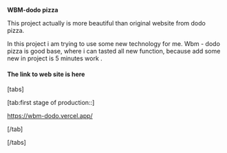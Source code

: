 **WBM-dodo pizza**

This project actually is more beautiful than original website from dodo pizza.

In this project i am trying to use some new technology for me. Wbm - dodo pizza is good base, where i can tasted all new function, because add some new in project is 5 minutes work .

#### The link to web site is here 

[tabs]

[tab:first stage of production::]

<https://wbm-dodo.vercel.app/>

[/tab]

[/tabs]


